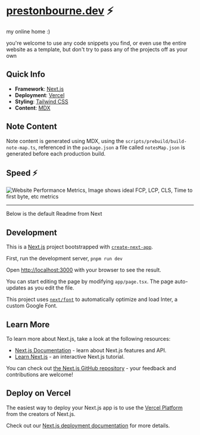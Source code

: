 # [prestonbourne.dev](https://prestonbourne.dev/) ⚡️

my online home :)

you're welcome to use any code snippets you find, or even use the entire website as a template, but don't try to pass any of the projects off as your own

## Quick Info

- **Framework**: [Next.js](https://nextjs.org/)
- **Deployment**: [Vercel](https://vercel.com)
- **Styling**: [Tailwind CSS](https://tailwindcss.com/)
- **Content**: [MDX](https://github.com/hashicorp/next-mdx-remote)

## Note Content

Note content is generated using MDX, using the `scripts/prebuild/build-note-map.ts`, referenced in the `package.json`
a file called `notesMap.json` is generated before each production build. 

## Speed ⚡

![Website Performance Metrics, Image shows ideal FCP, LCP, CLS, Time to first byte, etc metrics](https://github.com/prestonbourne/www-2024/blob/main/public/speed-insights.png?raw=true)

---

Below is the default Readme from Next

## Development

This is a [Next.js](https://nextjs.org/) project bootstrapped with [`create-next-app`](https://github.com/vercel/next.js/tree/canary/packages/create-next-app).

First, run the development server, `pnpm run dev`

Open [http://localhost:3000](http://localhost:3000) with your browser to see the result.

You can start editing the page by modifying `app/page.tsx`. The page auto-updates as you edit the file.

This project uses [`next/font`](https://nextjs.org/docs/basic-features/font-optimization) to automatically optimize and load Inter, a custom Google Font.

## Learn More

To learn more about Next.js, take a look at the following resources:

- [Next.js Documentation](https://nextjs.org/docs) - learn about Next.js features and API.
- [Learn Next.js](https://nextjs.org/learn) - an interactive Next.js tutorial.

You can check out [the Next.js GitHub repository](https://github.com/vercel/next.js/) - your feedback and contributions are welcome!

## Deploy on Vercel

The easiest way to deploy your Next.js app is to use the [Vercel Platform](https://vercel.com/new?utm_medium=default-template&filter=next.js&utm_source=create-next-app&utm_campaign=create-next-app-readme) from the creators of Next.js.

Check out our [Next.js deployment documentation](https://nextjs.org/docs/deployment) for more details.
